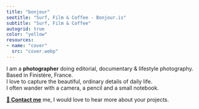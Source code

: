 ```yaml
---
title: "bonjour"
seotitle: "Surf, Film & Coffee - Bonjour.is"
subtitle: "Surf, Film & Coffee"
autogrid: true
color: "yellow"
resources:
- name: "cover"
  src: "cover.webp"
---
```


I am a **photographer** doing editorial, documentary & lifestyle photography. Based in Finistère, France.  
I love to capture the beautiful, ordinary details of daily life.   
I often wander with a camera, a pencil and a small notebook.

[**💌 Contact me**](mailto:hello@yannickschutz.com) me, I would love to hear more about your projects. 

